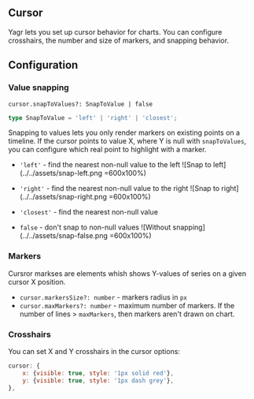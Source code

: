 ## Cursor

Yagr lets you set up cursor behavior for charts. You can configure crosshairs, the number and size of markers, and snapping behavior.

## Configuration

### Value snapping

`cursor.snapToValues?: SnapToValue | false`

```ts
type SnapToValue = 'left' | 'right' | 'closest';
```

Snapping to values lets you only render markers on existing points on a timeline. If the cursor points to value X, where Y is null with `snapToValues`, you can configure which real point to highlight with a marker.

-   `'left'` - find the nearest non-null value to the left
    ![Snap to left](../../assets/snap-left.png =600x100%)

-   `'right'` - find the nearest non-null value to the right
    ![Snap to right](../../assets/snap-right.png =600x100%)

-   `'closest'` - find the nearest non-null value

-   `false` - don't snap to non-null values
    ![Without snapping](../../assets/snap-false.png =600x100%)

### Markers

Cursror markses are elements whish shows Y-values of series on a given cursor X position.

-   `cursor.markersSize?: number` - markers radius in `px`
-   `cursor.maxMarkers?: number` - maximum number of markers. If the number of lines > `maxMarkers`, then markers aren't drawn on chart.

### Crosshairs

You can set X and Y crosshairs in the cursor options:

```js
cursor: {
    x: {visible: true, style: '1px solid red'},
    y: {visible: true, style: '1px dash grey'},
},
```
